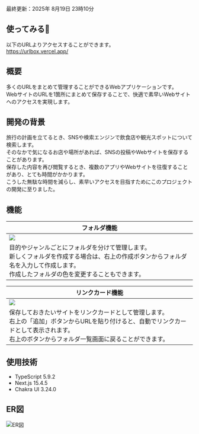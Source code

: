 最終更新：2025年 8月19日 23時10分<br>

## 使ってみる🎉
以下のURLよりアクセスすることができます。<br>
https://urlbox.vercel.app/

## 概要
多くのURLをまとめて管理することができるWebアプリケーションです。<br>
WebサイトのURLを1箇所にまとめて保存することで、快適で素早いWebサイトへのアクセスを実現します。

## 開発の背景
旅行の計画を立てるとき、SNSや検索エンジンで飲食店や観光スポットについて検索します。<br>
そのなかで気になるお店や場所があれば、SNSの投稿やWebサイトを保存することがあります。<br>
保存した内容を再び閲覧するとき、複数のアプリやWebサイトを往復することがあり、とても時間がかかります。<br>
こうした無駄な時間を減らし、素早いアクセスを目指すためにこのプロジェクトの開発に至りました。

## 機能
| フォルダ機能 |
| --- |
| ![](https://github.com/user-attachments/assets/b164b928-0fe9-427f-b791-9b9b019f862c) |
| 目的やジャンルごとにフォルダを分けて管理します。<br> 新しくフォルダを作成する場合は、右上の作成ボタンからフォルダ名を入力して作成します。<br> 作成したフォルダの色を変更することもできます。|

| リンクカード機能 |
 | --- |
 | ![](https://github.com/user-attachments/assets/50f181df-90c0-44f2-b02d-5ec6ddc9d099) |
 | 保存しておきたいサイトをリンクカードとして管理します。<br>右上の「追加」ボタンからURLを貼り付けると、自動でリンクカードとして表示されます。<br> 右上のボタンからフォルダ一覧画面に戻ることができます。|
 
## 使用技術
- TypeScript 5.9.2
- Next.js 15.4.5
- Chakra UI 3.24.0

## ER図
![ER図](https://github.com/user-attachments/assets/3a535c44-f02e-4417-a044-884491f014e9)
